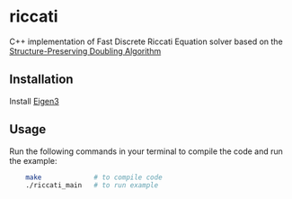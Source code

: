 # riccati
C++ implementation of Fast Discrete Riccati Equation solver based on the [Structure-Preserving Doubling Algorithm](https://www.tandfonline.com/doi/abs/10.1080/00207170410001714988)

## Installation
Install [Eigen3](https://eigen.tuxfamily.org/)

## Usage
Run the following commands in your terminal to compile the code and run the example:

```bash
    make             # to compile code
    ./riccati_main   # to run example
```